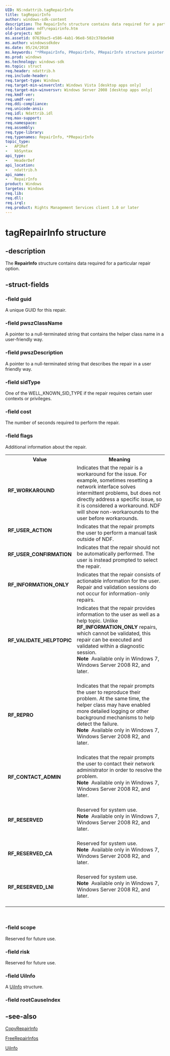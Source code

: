 ```yaml
---
UID: NS:ndattrib.tagRepairInfo
title: tagRepairInfo
author: windows-sdk-content
description: The RepairInfo structure contains data required for a particular repair option.
old-location: ndf\repairinfo.htm
old-project: NDF
ms.assetid: 07639ac5-e586-4ab1-96e8-502c378de940
ms.author: windowssdkdev
ms.date: 05/24/2018
ms.keywords: "*PRepairInfo, PRepairInfo, PRepairInfo structure pointer [NDF], RF_CONTACT_ADMIN, RF_INFORMATION_ONLY, RF_REPRO, RF_RESERVED, RF_RESERVED_CA, RF_RESERVED_LNI, RF_USER_ACTION, RF_USER_CONFIRMATION, RF_VALIDATE_HELPTOPIC, RF_WORKAROUND, RepairInfo, RepairInfo structure [NDF], ndattrib/PRepairInfo, ndattrib/RepairInfo, ndf.repairinfo, tagRepairInfo"
ms.prod: windows
ms.technology: windows-sdk
ms.topic: struct
req.header: ndattrib.h
req.include-header: 
req.target-type: Windows
req.target-min-winverclnt: Windows Vista [desktop apps only]
req.target-min-winversvr: Windows Server 2008 [desktop apps only]
req.kmdf-ver: 
req.umdf-ver: 
req.ddi-compliance: 
req.unicode-ansi: 
req.idl: Ndattrib.idl
req.max-support: 
req.namespace: 
req.assembly: 
req.type-library: 
req.typenames: RepairInfo, *PRepairInfo
topic_type:
-	APIRef
-	kbSyntax
api_type:
-	HeaderDef
api_location:
-	ndattrib.h
api_name:
-	RepairInfo
product: Windows
targetos: Windows
req.lib: 
req.dll: 
req.irql: 
req.product: Rights Management Services client 1.0 or later
---
```


# tagRepairInfo structure


## -description


The <b>RepairInfo</b> structure contains data required for a particular repair option.


## -struct-fields




### -field guid

A unique GUID for this repair.


### -field pwszClassName

A pointer to a null-terminated  string that contains the helper class name in a user-friendly way.


### -field pwszDescription

A pointer to a null-terminated string that describes the repair in a user friendly way.


### -field sidType

One of the WELL_KNOWN_SID_TYPE if the repair requires certain user contexts or privileges.


### -field cost

The number of seconds required to perform the repair.


### -field flags

Additional information about the repair.

<table>
<tr>
<th>Value</th>
<th>Meaning</th>
</tr>
<tr>
<td width="40%"><a id="RF_WORKAROUND"></a><a id="rf_workaround"></a><dl>
<dt><b>RF_WORKAROUND</b></dt>
</dl>
</td>
<td width="60%">
Indicates that the repair is a workaround for the issue.  For example, sometimes resetting a network interface solves intermittent problems, but does not directly address a specific issue, so it is considered a workaround.  NDF will show non-workarounds to the user before workarounds.

</td>
</tr>
<tr>
<td width="40%"><a id="RF_USER_ACTION"></a><a id="rf_user_action"></a><dl>
<dt><b>RF_USER_ACTION</b></dt>
</dl>
</td>
<td width="60%">
Indicates that the repair prompts the user to perform a manual task outside of NDF.

</td>
</tr>
<tr>
<td width="40%"><a id="RF_USER_CONFIRMATION"></a><a id="rf_user_confirmation"></a><dl>
<dt><b>RF_USER_CONFIRMATION</b></dt>
</dl>
</td>
<td width="60%">
Indicates that the repair should not be automatically performed.  The user is instead prompted to select the repair.

</td>
</tr>
<tr>
<td width="40%"><a id="RF_INFORMATION_ONLY"></a><a id="rf_information_only"></a><dl>
<dt><b>RF_INFORMATION_ONLY</b></dt>
</dl>
</td>
<td width="60%">
Indicates that the repair consists of actionable information for the user.  Repair and validation sessions do not occur for information-only repairs.

</td>
</tr>
<tr>
<td width="40%"><a id="RF_VALIDATE_HELPTOPIC"></a><a id="rf_validate_helptopic"></a><dl>
<dt><b>RF_VALIDATE_HELPTOPIC</b></dt>
</dl>
</td>
<td width="60%">
Indicates that the repair provides information to the user as well as a help topic. Unlike <b>RF_INFORMATION_ONLY</b> repairs, which cannot be validated, this repair can be executed and validated within a diagnostic session.

<div class="alert"><b>Note</b>  Available only in Windows 7, Windows Server 2008 R2, and later.</div>
<div> </div>
</td>
</tr>
<tr>
<td width="40%"><a id="RF_REPRO"></a><a id="rf_repro"></a><dl>
<dt><b>RF_REPRO</b></dt>
</dl>
</td>
<td width="60%">
Indicates that the repair prompts the user to reproduce their problem. At the same time, the helper class may have enabled more detailed logging or other background mechanisms to help detect the failure.

<div class="alert"><b>Note</b>  Available only in Windows 7, Windows Server 2008 R2, and later.</div>
<div> </div>
</td>
</tr>
<tr>
<td width="40%"><a id="RF_CONTACT_ADMIN"></a><a id="rf_contact_admin"></a><dl>
<dt><b>RF_CONTACT_ADMIN</b></dt>
</dl>
</td>
<td width="60%">
Indicates that the repair prompts the user to contact their network administrator in order to resolve the problem.

<div class="alert"><b>Note</b>  Available only in Windows 7, Windows Server 2008 R2, and later.</div>
<div> </div>
</td>
</tr>
<tr>
<td width="40%"><a id="RF_RESERVED"></a><a id="rf_reserved"></a><dl>
<dt><b>RF_RESERVED</b></dt>
</dl>
</td>
<td width="60%">
Reserved for system use.

<div class="alert"><b>Note</b>  Available only in Windows 7, Windows Server 2008 R2, and later.</div>
<div> </div>
</td>
</tr>
<tr>
<td width="40%"><a id="RF_RESERVED_CA"></a><a id="rf_reserved_ca"></a><dl>
<dt><b>RF_RESERVED_CA</b></dt>
</dl>
</td>
<td width="60%">
Reserved for system use.

<div class="alert"><b>Note</b>  Available only in Windows 7, Windows Server 2008 R2, and later.</div>
<div> </div>
</td>
</tr>
<tr>
<td width="40%"><a id="RF_RESERVED_LNI"></a><a id="rf_reserved_lni"></a><dl>
<dt><b>RF_RESERVED_LNI</b></dt>
</dl>
</td>
<td width="60%">
Reserved for system use.

<div class="alert"><b>Note</b>  Available only in Windows 7, Windows Server 2008 R2, and later.</div>
<div> </div>
</td>
</tr>
</table>
 


### -field scope

Reserved for future use.


### -field risk

Reserved for future use.


### -field UiInfo

A <a href="https://msdn.microsoft.com/62d3c908-8fc4-4bd9-94ac-94dfcf8db395">UiInfo</a> structure.


### -field rootCauseIndex

 




## -see-also




<a href="https://msdn.microsoft.com/a1147ce6-9a90-4a46-8fe4-da3353391a13">CopyRepairInfo</a>



<a href="https://msdn.microsoft.com/c40f9d10-8d9e-4c79-ac0b-fa88608888f1">FreeRepairInfos</a>



<a href="https://msdn.microsoft.com/62d3c908-8fc4-4bd9-94ac-94dfcf8db395">UiInfo</a>
 

 

